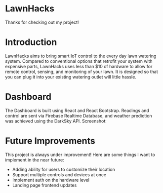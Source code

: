 # LawnHacks

Thanks for checking out my project!

# Introduction
LawnHacks aims to bring smart IoT control to the every day lawn watering system. Compared to conventional options that retrofit your system with expensive parts, LawnHacks uses less than $10 of hardware to allow for remote control, sensing, and monitoring of your lawn. It is designed so that you can plug it into your existing watering outlet will little hassle.

# Dashboard
The Dashboard is built using React and React Bootstrap. Readings and control are sent via Firebase Realtime Database, and weather prediction was achieved using the DarkSky API.
Screenshot:

# Future Improvements
This project is always under improvement!
Here are some things I want to implement in the near future:
- Adding ability for users to customize their location
- Support multiple controls and devices at once
- Implement auth on the hardware level
- Landing page frontend updates
